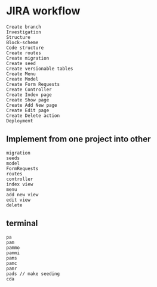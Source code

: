 # JIRA workflow
````
Create branch
Investigation
Structure
Block-scheme
Code structure
Create routes
Create migration
Create seed
Create versionable tables
Create Menu
Create Model
Create Form Requests
Create Controller
Create Index page
Create Show page
Create Add New page
Create Edit page
Create Delete action
Deployment
````

## Implement from one project into other
````
migration
seeds
model
FormRequests
routes
controller
index view
menu
add new view
edit view
delete
````

## terminal
````
pa
pam
pammo
pammi
pams
pamc
pamr
pads // make seeding
cda
````
